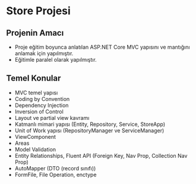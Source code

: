 # Store Projesi

## Projenin Amacı
- Proje eğitim boyunca anlatılan ASP.NET Core MVC yapısını ve mantığını anlamak için yapılmıştır.
- Eğitimle paralel olarak yapılmıştır.

## Temel Konular
- MVC temel yapısı
- Coding by Convention
- Dependency Injection
- Inversion of Control
- Layout ve partial view kavramı
- Katmanlı mimari yapısı (Entity, Repository, Service, StoreApp)
- Unit of Work yapısı (RepositoryManager ve ServiceManager)
- ViewComponent
- Areas
- Model Validation
- Entity Relationships, Fluent API (Foreign Key, Nav Prop, Collection Nav Prop)
- AutoMapper (DTO (record sınıfı))
- FormFile, File Operation, enctype